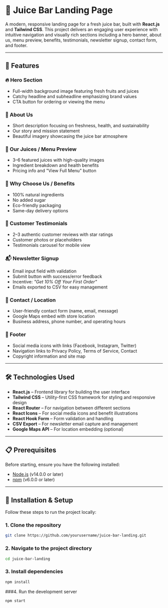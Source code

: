 # 🍹 Juice Bar Landing Page

A modern, responsive landing page for a fresh juice bar, built with **React.js** and **Tailwind CSS**. This project delivers an engaging user experience with intuitive navigation and visually rich sections including a hero banner, about us, menu preview, benefits, testimonials, newsletter signup, contact form, and footer.

---

## 🌟 Features

### 🔥 Hero Section
- Full-width background image featuring fresh fruits and juices
- Catchy headline and subheadline emphasizing brand values
- CTA button for ordering or viewing the menu

### 🧡 About Us
- Short description focusing on freshness, health, and sustainability
- Our story and mission statement
- Beautiful imagery showcasing the juice bar atmosphere

### 🥤 Our Juices / Menu Preview
- 3–6 featured juices with high-quality images
- Ingredient breakdown and health benefits
- Pricing info and "View Full Menu" button

### 🌱 Why Choose Us / Benefits
- 100% natural ingredients  
- No added sugar  
- Eco-friendly packaging  
- Same-day delivery options

### 💬 Customer Testimonials
- 2–3 authentic customer reviews with star ratings
- Customer photos or placeholders
- Testimonials carousel for mobile view

### 📬 Newsletter Signup
- Email input field with validation
- Submit button with success/error feedback
- Incentive: *"Get 10% Off Your First Order"*
- Emails exported to CSV for easy management

### 📍 Contact / Location
- User-friendly contact form (name, email, message)
- Google Maps embed with store location
- Business address, phone number, and operating hours

### 🔻 Footer
- Social media icons with links (Facebook, Instagram, Twitter)
- Navigation links to Privacy Policy, Terms of Service, Contact
- Copyright information and site map

---

## 🛠️ Technologies Used

- **React.js** – Frontend library for building the user interface  
- **Tailwind CSS** – Utility-first CSS framework for styling and responsive design  
- **React Router** – For navigation between different sections  
- **React Icons** – For social media icons and benefit illustrations  
- **React Hook Form** – Form validation and handling  
- **CSV Export** – For newsletter email capture and management  
- **Google Maps API** – For location embedding (optional)

---

## 📋 Prerequisites

Before starting, ensure you have the following installed:

- [Node.js](https://nodejs.org/) (v14.0.0 or later)  
- [npm](https://www.npmjs.com/) (v6.0.0 or later)

---

## 🚀 Installation & Setup

Follow these steps to run the project locally:

### 1. Clone the repository
```bash
git clone https://github.com/yourusername/juice-bar-landing.git
```
### 2. Navigate to the project directory
```bash
cd juice-bar-landing
```
### 3. Install dependencies
```bash
npm install
```
###4. Run the development server
```bash
npm start
```
